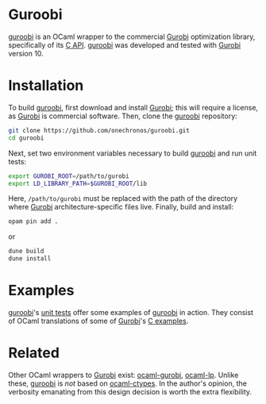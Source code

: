 # Guroobi

[guroobi](https://github.com/onechronos/guroobi) is an OCaml wrapper
to the commercial [Gurobi](https://www.gurobi.com) optimization
library, specifically of its [C
API](https://www.gurobi.com/documentation/10.0/refman/c_api_overview.html). 
[guroobi](https://github.com/onechronos/guroobi)
was developed and tested with [Gurobi](https://www.gurobi.com) version
10.

# Installation

To build [guroobi](https://github.com/onechronos/guroobi), first
download and install [Gurobi](https://www.gurobi.com); this will
require a license, as [Gurobi](https://www.gurobi.com) is
commercial software. Then, clone the
[guroobi](https://github.com/onechronos/guroobi) repository:
```sh
git clone https://github.com/onechronos/guroobi.git 
cd guroobi
```
Next, set two environment variables necessary to build
[guroobi](https://github.com/onechronos/guroobi) and run unit tests:
```sh
export GUROBI_ROOT=/path/to/gurobi 
export LD_LIBRARY_PATH=$GUROBI_ROOT/lib
```
Here, `/path/to/gurobi` must be replaced with the path of the
directory where [Gurobi](https://www.gurobi.com) architecture-specific files live. Finally, 
build and install:
```sh
opam pin add .
```
or
```sh
dune build
dune install
```

# Examples

[guroobi](https://github.com/onechronos/guroobi)'s [unit
tests](https://github.com/onechronos/guroobi/tree/master/test) offer
some examples of [guroobi](https://github.com/onechronos/guroobi) in
action. They consist of OCaml translations of some of
[Gurobi](https://www.gurobi.com)'s [C
examples](https://www.gurobi.com/documentation/10.0/examples/c_examples.html).


# Related

Other OCaml wrappers to [Gurobi](https://www.gurobi.com) exist:
[ocaml-gurobi](https://github.com/zhelih/ocaml-gurobi),
[ocaml-lp](https://github.com/ktahar/ocaml-lp/tree/master/src/lp-gurobi). Unlike
these, [guroobi](https://github.com/onechronos/guroobi) is *not* based
on [ocaml-ctypes](https://github.com/yallop/ocaml-ctypes). In the
author's opinion, the verbosity emanating from this design decision is
worth the extra flexibility.
